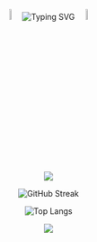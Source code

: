 <p align="center">
  <img src="https://github.com/user-attachments/assets/420d31a4-3707-4ad2-a490-73451a9b4575" width="7%" >
  <img src="https://readme-typing-svg.demolab.com?font=Fira+Code&pause=1000&center=true&vCenter=true&color=3b96dc&width=400&lines=Hello+there!;Welcome+to+my+profile!;Neovim+%2B+Lua+btw+:);Flask+%2B+HTMX+btw+:);By+the+way+'btw'+btw" alt="Typing SVG" />
  <img src="https://github.com/user-attachments/assets/420d31a4-3707-4ad2-a490-73451a9b4575" width="7%">
</p>
<p align="center">
  <img src="https://github-readme-stats.vercel.app/api?username=craigf-svg&show_icons=true&theme=algolia" />
</p>
<p align="center">
  <img src="https://github-readme-streak-stats.herokuapp.com?user=craigf-svg&theme=algolia" alt="GitHub Streak" />
</p>
<p align="center">
  <img src="https://github-readme-stats.vercel.app/api/top-langs/?username=craigf-svg&layout=compact&theme=algolia&size_weight=0.5&count_weight=0.5" alt="Top Langs" />
</p>
<p align="center">
  <img id="preview" src="https://komarev.com/ghpvc/?username=craigf-svg&color=grey">
</p>
